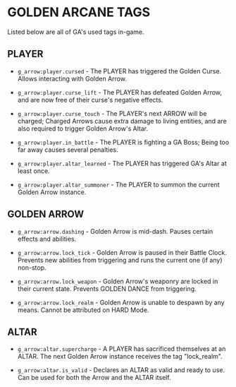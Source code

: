 # GOLDEN ARCANE TAGS

Listed below are all of GA's used tags in-game.

## PLAYER

- `g_arrow:player.cursed` - The PLAYER has triggered the Golden Curse. Allows interacting with Golden Arrow.

- `g_arrow:player.curse_lift` - The PLAYER has defeated Golden Arrow, and are now free of their curse's negative effects.

- `g_arrow:player.curse_touch` - The PLAYER's next ARROW will be charged; Charged Arrows cause extra damage to living entities, and are also required to trigger Golden Arrow's Altar.

- `g_arrow:player.in_battle` - The PLAYER is fighting a GA Boss; Being too far away causes several penalties.

- `g_arrow:player.altar_learned` - The PLAYER has triggered GA's Altar at least once.

- `g_arrow:player.altar_summoner` - The PLAYER to summon the current Golden Arrow instance.

## GOLDEN ARROW

- `g_arrow:arrow.dashing` - Golden Arrow is mid-dash. Pauses certain effects and abilities.

- `g_arrow:arrow.lock_tick` - Golden Arrow is paused in their Battle Clock. Prevents new abilities from triggering and runs the current one (if any) non-stop.

- `g_arrow:arrow.lock_weapon` - Golden Arrow's weaponry are locked in their current state. Prevents GOLDEN DANCE from triggering.

- `g_arrow:arrow.lock_realm` - Golden Arrow is unable to despawn by any means. Cannot be attributed on HARD Mode.

## ALTAR

- `g_arrow:altar.supercharge` - A PLAYER has sacrificed themselves at an ALTAR. The next Golden Arrow instance receives the tag "lock_realm".

- `g_arrow:altar.is_valid` - Declares an ALTAR as valid and ready to use. Can be used for both the Arrow and the ALTAR itself.
